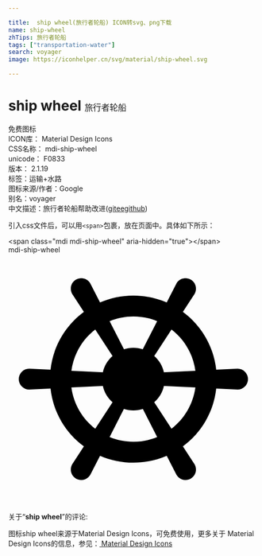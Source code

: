 ```yaml
---

title:  ship wheel(旅行者轮船) ICON转svg、png下载
name: ship-wheel
zhTips: 旅行者轮船
tags: ["transportation-water"]
search: voyager
image: https://iconhelper.cn/svg/material/ship-wheel.svg

---
```


# ship wheel  <small style="font-size: 60%;font-weight: 100">旅行者轮船</small>


<div class="detail-page">
<p>
<span><span class="badge-success badge">免费图标</span> </span>
<br/>
<span>
ICON库：
<span class="badge-secondary badge">Material Design Icons</span> 
</span>
<br/>
<span>
CSS名称：
<span class="badge-secondary badge">mdi-ship-wheel</span> 
</span>
<br/>
<span>
unicode：
<span class="badge-secondary badge">F0833</span> 
<copy-btn content='F0833' btn-title=""></copy-btn>
<copy-btn :content='String.fromCodePoint(parseInt("F0833", 16))' btn-title="复制U"></copy-btn>
</span>
<br/>
<span>
版本：
<span class="badge-secondary badge">2.1.19</span> 
</span><br/><span>标签：<span class="badge-light badge"><router-link to="/tags/transportation-water.html">运输+水路</router-link></span></span>
<br/>
<span>图标来源/作者：<span class="badge-light badge">Google</span></span> 
<br/>
<span>别名：<span class="badge-light badge">voyager</span></span><br/><span class="zh-detail">中文描述：<span class="badge-primary badge">旅行者轮船</span><span class="help-link"><span>帮助改进</span>(<a href="https://gitee.com/liuwave/icon-helper/edit/master/json/material/ship-wheel.json" target="_blank" rel="noopener noreferrer">gitee</a><a href="https://github.com/liuwave/icon-helper/edit/master/json/material/ship-wheel.json" target="_blank" rel="noopener noreferrer">github</a></span>)</span><br/>
</p>
</div>
<div class="alert alert-dark">
  <i class="mdi mdi-ship-wheel mdi-48px"></i>
  <i class="mdi mdi-ship-wheel mdi-36px"></i>
  <i class="mdi mdi-ship-wheel mdi-24px"></i>
  <i class="mdi mdi-ship-wheel mdi-18px"></i>
</div>
<div>
  <p>引入css文件后，可以用<code>&lt;span&gt;</code>包裹，放在页面中。具体如下所示：    
  </p>
  <div class="alert alert-primary" style="font-size: 14px">
    &lt;span class="mdi mdi-ship-wheel" aria-hidden="true"&gt;&lt;/span&gt;
    <copy-btn content='<span class="mdi mdi-ship-wheel" aria-hidden="true"></span>'></copy-btn>
  </div>
  <div class="alert alert-secondary">
    <i class="mdi mdi-ship-wheel"
    style="font-size: 24px"
    aria-hidden="true"></i> mdi-ship-wheel
    <copy-btn content="mdi-ship-wheel" btn-title="复制图标名称"></copy-btn>
  </div>
</div>
<div id="svg" class="svg-wrap">
<svg xmlns="http://www.w3.org/2000/svg" viewBox="0 0 24 24"><path d="M2,11L4.05,11.1C4.3,8.83 5.5,6.85 7.25,5.56L6.13,3.84C5.86,3.36 6,2.75 6.5,2.47C7,2.2 7.59,2.36 7.87,2.84L8.8,4.66C9.78,4.24 10.86,4 12,4C13.14,4 14.22,4.24 15.2,4.66L16.13,2.84C16.41,2.36 17,2.2 17.5,2.47C18,2.75 18.14,3.36 17.87,3.84L16.75,5.56C18.5,6.85 19.7,8.83 19.95,11.1L22,11A1,1 0 0,1 23,12A1,1 0 0,1 22,13L19.95,12.9C19.7,15.17 18.5,17.15 16.75,18.44L17.87,20.16C18.14,20.64 18,21.25 17.5,21.53C17,21.8 16.41,21.64 16.13,21.16L15.2,19.34C14.22,19.76 13.14,20 12,20C10.86,20 9.78,19.76 8.8,19.34L7.87,21.16C7.59,21.64 7,21.8 6.5,21.53C6,21.25 5.86,20.64 6.13,20.16L7.25,18.44C5.5,17.15 4.3,15.17 4.05,12.9L2,13A1,1 0 0,1 1,12A1,1 0 0,1 2,11M9.07,11.35C9.2,10.74 9.53,10.2 10,9.79L8.34,7.25C7.11,8.19 6.27,9.6 6.05,11.2L9.07,11.35M12,9C12.32,9 12.62,9.05 12.9,9.14L14.28,6.45C13.58,6.16 12.81,6 12,6C11.19,6 10.42,6.16 9.72,6.45L11.1,9.14C11.38,9.05 11.68,9 12,9M14.93,11.35L17.95,11.2C17.73,9.6 16.89,8.19 15.66,7.25L14,9.79C14.47,10.2 14.8,10.74 14.93,11.35M14.93,12.65C14.8,13.26 14.47,13.8 14,14.21L15.66,16.75C16.89,15.81 17.73,14.4 17.95,12.8L14.93,12.65M12,15C11.68,15 11.38,14.95 11.09,14.86L9.72,17.55C10.42,17.84 11.19,18 12,18C12.81,18 13.58,17.84 14.28,17.55L12.91,14.86C12.62,14.95 12.32,15 12,15M9.07,12.65L6.05,12.8C6.27,14.4 7.11,15.81 8.34,16.75L10,14.21C9.53,13.8 9.2,13.26 9.07,12.65Z" /></svg>
</div>
<detail full-name='mdi-ship-wheel'></detail>
<div class="icon-detail__container">
<p>关于“<b>ship wheel</b>”的评论:</p>
</div>
<Vssue title="关于“ship wheel”的评论" />    
<div><p>图标ship wheel来源于Material Design Icons，可免费使用，更多关于 Material Design Icons的信息，参见：<a target="_blank" href="https://iconhelper.cn/material.html"> Material Design Icons</a>
</p></div>
